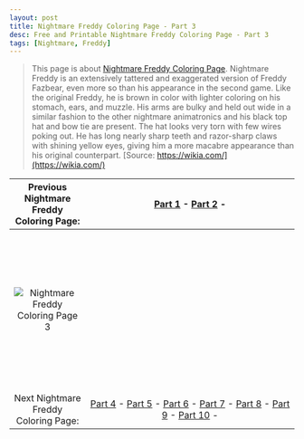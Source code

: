 ```yaml
---
layout: post
title: Nightmare Freddy Coloring Page - Part 3
desc: Free and Printable Nightmare Freddy Coloring Page - Part 3
tags: [Nightmare, Freddy]
---
```

> This page is about [Nightmare Freddy Coloring Page](https://fnafcoloringpages.github.io/). Nightmare Freddy is an extensively tattered and exaggerated version of Freddy Fazbear, even more so than his appearance in the second game. Like the original Freddy, he is brown in color with lighter coloring on his stomach, ears, and muzzle. His arms are bulky and held out wide in a similar fashion to the other nightmare animatronics and his black top hat and bow tie are present. The hat looks very torn with few wires poking out. He has long nearly sharp teeth and razor-sharp claws with shining yellow eyes, giving him a more macabre appearance than his original counterpart. [Source: https://wikia.com/](https://wikia.com/)

|Previous Nightmare Freddy Coloring Page: |[Part 1](https://fnafcoloringpages.github.io/blog/Nightmare-Freddy-Coloring-Page-part-1) - [Part 2](https://fnafcoloringpages.github.io/blog/Nightmare-Freddy-Coloring-Page-part-2) - |
|:-:|:-:|
|![Nightmare Freddy Coloring Page 3](https://fnafcoloringpages.github.io/img/Nightmare-Freddy-Coloring-Page%20(3).jpg "Nightmare Freddy Coloring Page 3")|<script async src="//pagead2.googlesyndication.com/pagead/js/adsbygoogle.js"></script><!-- Texxtonly --><ins class="adsbygoogle" style="display:inline-block;width:336px;height:280px" data-ad-client="ca-pub-6753140515841889" data-ad-slot="3207852233"></ins><script>(adsbygoogle = window.adsbygoogle \|\| []).push({}); </script>|
| Next Nightmare Freddy Coloring Page: |[Part 4](https://fnafcoloringpages.github.io/blog/Nightmare-Freddy-Coloring-Page-part-4) - [Part 5](https://fnafcoloringpages.github.io/blog/Nightmare-Freddy-Coloring-Page-part-5) - [Part 6](https://fnafcoloringpages.github.io/blog/Nightmare-Freddy-Coloring-Page-part-6) - [Part 7](https://fnafcoloringpages.github.io/blog/Nightmare-Freddy-Coloring-Page-part-7) - [Part 8](https://fnafcoloringpages.github.io/blog/Nightmare-Freddy-Coloring-Page-part-8) - [Part 9](https://fnafcoloringpages.github.io/blog/Nightmare-Freddy-Coloring-Page-part-9) - [Part 10](https://fnafcoloringpages.github.io/blog/Nightmare-Freddy-Coloring-Page-part-10) - |